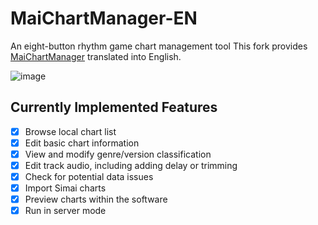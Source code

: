 # MaiChartManager-EN

An eight-button rhythm game chart management tool
This fork provides [MaiChartManager](https://github.com/MewoLab/MaiChartManager) translated into English.

![image](https://github.com/user-attachments/assets/33dfa8b0-4a40-449b-8fbf-d1f901495402)

## Currently Implemented Features

- [x] Browse local chart list
- [x] Edit basic chart information
- [x] View and modify genre/version classification
- [x] Edit track audio, including adding delay or trimming
- [x] Check for potential data issues
- [x] Import Simai charts
- [x] Preview charts within the software
- [x] Run in server mode
